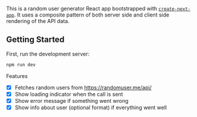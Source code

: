 This is a random user generator React app bootstrapped with [`create-next-app`](https://github.com/vercel/next.js/tree/canary/packages/create-next-app). It uses a composite pattern of both server side and client side rendering of the API data.

## Getting Started

First, run the development server:

```bash
npm run dev
```

Features
- [x] Fetches random users from  https://randomuser.me/api/
- [x] Show loading indicator when the call is sent
- [x] Show error message if something went wrong
- [x] Show info about user (optional format) if everything went well